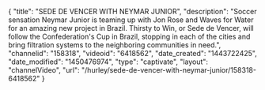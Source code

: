 {
    "title": "SEDE DE VENCER WITH NEYMAR JUNIOR",
    "description": "Soccer sensation Neymar Junior is teaming up with Jon Rose and Waves for Water for an amazing new project in Brazil. Thirsty to Win, or Sede de Vencer, will follow the Confederation's Cup in Brazil, stopping in each of the cities and bring filtration systems to the neighboring communities in need.",
    "channelid": "158318",
    "videoid": "6418562",
    "date_created": "1443722425",
    "date_modified": "1450476974",
    "type": "captivate",
    "layout": "channelVideo",
    "url": "\/hurley\/sede-de-vencer-with-neymar-junior\/158318-6418562"
}